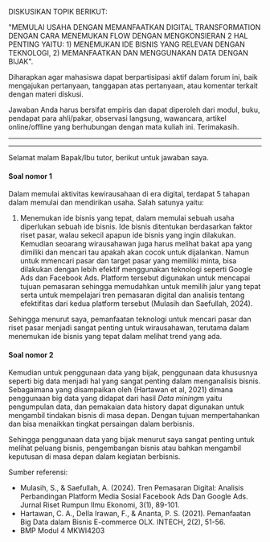 DISKUSIKAN TOPIK BERIKUT:

"MEMULAI USAHA DENGAN MEMANFAATKAN DIGITAL TRANSFORMATION DENGAN CARA MENEMUKAN FLOW  DENGAN MENGKONSIERAN 2 HAL PENTING YAITU: 1) MENEMUKAN IDE BISNIS YANG RELEVAN DENGAN TEKNOLOGI, 2) MEMANFAATKAN DAN MENGGUNAKAN DATA DENGAN BIJAK". 

Diharapkan agar mahasiswa dapat berpartisipasi aktif dalam forum ini, baik mengajukan pertanyaan, tanggapan atas pertanyaan, atau komentar terkait dengan materi diskusi. 

Jawaban Anda harus bersifat empiris dan dapat diperoleh dari modul, buku, pendapat para ahli/pakar, observasi langsung, wawancara, artikel online/offline yang berhubungan dengan mata kuliah ini. Terimakasih.

------------------------------------------
------------------------------------------

Selamat malam Bapak/Ibu tutor, berikut untuk jawaban saya.

#### Soal nomor 1
Dalam memulai aktivitas kewirausahaan di era digital, terdapat 5 tahapan dalam memulai dan mendirikan usaha. Salah satunya yaitu:
1. Menemukan ide bisnis yang tepat, dalam memulai sebuah usaha diperlukan sebuah ide bisnis. Ide bisnis ditentukan berdasarkan faktor riset pasar, walau sekecil apapun ide bisnis yang ingin dilakukan. Kemudian seoarang wirausahawan juga harus melihat bakat apa yang dimiliki dan mencari tau apakah akan cocok untuk dijalankan.
   Namun untuk mmencari pasar dan target pasar yang memiliki minta, bisa dilakukan dengan lebih efektif menggunakan teknologi seperti Google Ads dan Facebook Ads. Platform tersebut digunakan untuk mencapai tujuan pemasaran sehingga memudahkan untuk memilih jalur yang tepat serta untuk mempelajari tren pemasaran digital dan analisis tentang efektifitas dari kedua platform tersebut (Mulasih dan Saefullah, 2024).

Sehingga menurut saya, pemanfaatan teknologi untuk mencari pasar dan riset pasar menjadi sangat penting untuk wirausahawan, terutama dalam menemukan ide bisnis yang tepat dalam melihat trend yang ada.

#### Soal nomor 2
Kemudian untuk penggunaan data yang bijak, penggunaan data khususnya seperti big data menjadi hal yang sangat penting dalam menganalisis bisnis. Sebagaimana yang disampaikan oleh (Hartawan et al, 2021) dimana penggunaan big data yang didapat dari hasil *Data mining*m yaitu pengumpulan data, dan pemakaian data history dapat digunakan untuk mengambil tindakan bisnis di masa depan. Dengan tujuan mempertahankan dan bisa menaikkan tingkat persaingan dalam berbisnis.

Sehingga penggunaan data yang bijak menurut saya sangat penting untuk melihat peluang bisnis, pengembangan bisnis atau bahkan mengambil keputusan di masa depan dalam kegiatan berbisnis.

Sumber referensi:
- Mulasih, S., & Saefullah, A. (2024). Tren Pemasaran Digital: Analisis Perbandingan Platform Media Sosial Facebook Ads Dan Google Ads. Jurnal Riset Rumpun Ilmu Ekonomi, 3(1), 89-101.
- Hartawan, C. A., Della Irawan, F., & Ananta, P. S. (2021). Pemanfaatan Big Data dalam Bisnis E-commerce OLX. INTECH, 2(2), 51-56.
- BMP Modul 4 MKWI4203